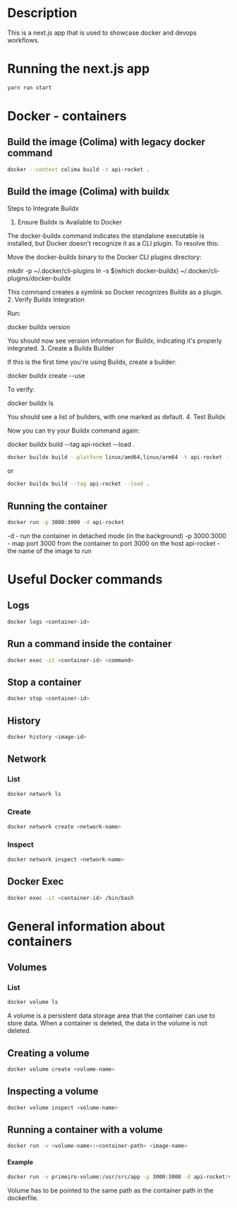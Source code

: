 # Description

This is a next.js app that is used to showcase docker and devops workflows.



# Running the next.js app

```bash
yarn run start
````

# Docker - containers

## Build the image (Colima) with legacy docker command

```bash
docker --context colima build -t api-rocket .
```

## Build the image (Colima) with buildx

Steps to Integrate Buildx
1. Ensure Buildx is Available to Docker

The docker-buildx command indicates the standalone executable is installed, but Docker doesn't recognize it as a CLI plugin. To resolve this:

Move the docker-buildx binary to the Docker CLI plugins directory:

mkdir -p ~/.docker/cli-plugins
ln -s $(which docker-buildx) ~/.docker/cli-plugins/docker-buildx

This command creates a symlink so Docker recognizes Buildx as a plugin.
2. Verify Buildx Integration

Run:

docker buildx version

You should now see version information for Buildx, indicating it's properly integrated.
3. Create a Buildx Builder

If this is the first time you're using Buildx, create a builder:

docker buildx create --use

To verify:

docker buildx ls

You should see a list of builders, with one marked as default.
4. Test Buildx

Now you can try your Buildx command again:

docker buildx build --tag api-rocket --load .

```bash
docker buildx build --platform linux/amd64,linux/arm64 -t api-rocket --push .
```
or
```bash
docker buildx build --tag api-rocket --load .
```

## Running the container

```bash
docker run -p 3000:3000 -d api-rocket
```

-d - run the container in detached mode (in the background)
-p 3000:3000 - map port 3000 from the container to port 3000 on the host
api-rocket - the name of the image to run

# Useful Docker commands

## Logs

```bash
docker logs <container-id>
```

## Run a command inside the container

```bash
docker exec -it <container-id> <command>
```

## Stop a container

```bash
docker stop <container-id>
```

## History

```bash
docker history <image-id>
```

## Network

### List

```bash
docker network ls
```

### Create

```bash
docker network create <network-name>
```

### Inspect

```bash
docker network inspect <network-name>
```

## Docker Exec

```bash
docker exec -it <container-id> /bin/bash
```

# General information about containers

## Volumes

### List

```bash
docker volume ls
```

A volume is a persistent data storage area that the container can use to store data. When a container is deleted, the data in the volume is not deleted.

## Creating a volume

```bash
docker volume create <volume-name>
```

## Inspecting a volume

```bash
docker volume inspect <volume-name>
```

## Running a container with a volume

```bash
docker run -v <volume-name>:<container-path> <image-name>
```

#### Example

```bash
docker run -v primeiro-volume:/usr/src/app -p 3000:3000 -d api-rocket:v3
```

Volume has to be pointed to the same path as the container path in the dockerfile.